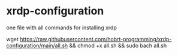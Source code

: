 # xrdp-configuration
one file with all commands for installing xrdp



wget https://raw.githubusercontent.com/hobrt-programming/xrdp-configuration/main/all.sh && chmod +x all.sh && sudo bach all.sh
